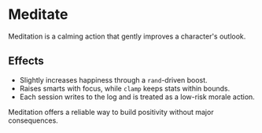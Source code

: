 # Meditate

Meditation is a calming action that gently improves a character's outlook.

## Effects
- Slightly increases happiness through a `rand`-driven boost.
- Raises smarts with focus, while `clamp` keeps stats within bounds.
- Each session writes to the log and is treated as a low-risk morale action.

Meditation offers a reliable way to build positivity without major consequences.
